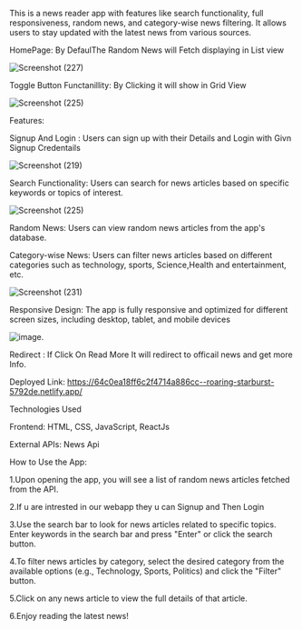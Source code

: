 This is a news reader app with features like search functionality, full responsiveness, random news, and category-wise news filtering. It allows users to stay updated with the latest news from various sources.

HomePage: By DefaulThe Random News will Fetch displaying in List view

![Screenshot (227)](https://github.com/karthikreddy552/triveousAssesment/assets/107270037/2e1f07ae-6324-4008-bb93-49a176d3eb4b)

Toggle Button Functanillity: By Clicking it will show in Grid View

![Screenshot (225)](https://github.com/karthikreddy552/triveousAssesment/assets/107270037/5d1cfec1-1391-454c-961a-ce9be60cf16c)

Features:

Signup And Login : Users can sign up with their Details and Login with Givn Signup Credentails

![Screenshot (219)](https://github.com/karthikreddy552/triveousAssesment/assets/107270037/f753d01c-2652-45b1-85d7-55cb639296c2)


Search Functionality: Users can search for news articles based on specific keywords or topics of interest.

![Screenshot (225)](https://github.com/karthikreddy552/triveousAssesment/assets/107270037/7ff1e532-bed0-4473-9186-a7e8034842be)


Random News: Users can view random news articles from the app's database.

Category-wise News: Users can filter news articles based on different categories such as technology, sports, Science,Health and entertainment, etc.

![Screenshot (231)](https://github.com/karthikreddy552/triveousAssesment/assets/107270037/f7ff38c5-9dc2-42e8-b885-53278b329268)


Responsive Design: The app is fully responsive and optimized for different screen sizes, including desktop, tablet, and mobile devices

![image](https://github.com/karthikreddy552/triveousAssesment/assets/107270037/742233a0-8846-4f04-a4af-11822f4c692b).

Redirect : If Click On Read More It will redirect to officail news and get more Info.

Deployed Link: https://64c0ea18ff6c2f4714a886cc--roaring-starburst-5792de.netlify.app/

Technologies Used

Frontend: HTML, CSS, JavaScript, ReactJs

External APIs: News Api

How to Use the App:

1.Upon opening the app, you will see a list of random news articles fetched from the API.

2.If u are intrested in our webapp they u can Signup and Then Login

3.Use the search bar to look for news articles related to specific topics. Enter keywords in the search bar and press "Enter" or click the search button.

4.To filter news articles by category, select the desired category from the available options (e.g., Technology, Sports, Politics) and click the "Filter" button.

5.Click on any news article to view the full details of that article.

6.Enjoy reading the latest news!


